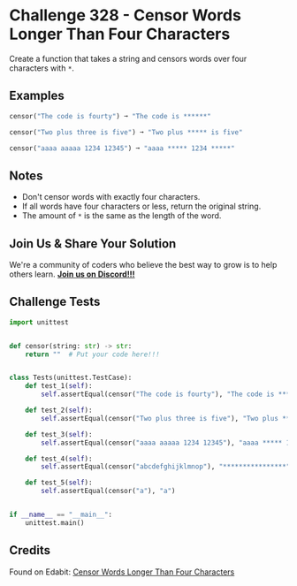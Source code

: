 # Challenge 328 - Censor Words Longer Than Four Characters

Create a function that takes a string and censors words over four characters with `*`.

## Examples
```python
censor("The code is fourty") ➞ "The code is ******"

censor("Two plus three is five") ➞ "Two plus ***** is five"

censor("aaaa aaaaa 1234 12345") ➞ "aaaa ***** 1234 *****"
```
## Notes

- Don't censor words with exactly four characters.
- If all words have four characters or less, return the original string.
- The amount of `*` is the same as the length of the word.

## Join Us & Share Your Solution

We're a community of coders who believe the best way to grow is to help others learn. **[Join us on Discord!!!](https://discord.gg/sfHykntuGy)**

## Challenge Tests
```python
import unittest


def censor(string: str) -> str:
    return ""  # Put your code here!!!


class Tests(unittest.TestCase):
    def test_1(self):
        self.assertEqual(censor("The code is fourty"), "The code is ******")

    def test_2(self):
        self.assertEqual(censor("Two plus three is five"), "Two plus ***** is five")

    def test_3(self):
        self.assertEqual(censor("aaaa aaaaa 1234 12345"), "aaaa ***** 1234 *****")

    def test_4(self):
        self.assertEqual(censor("abcdefghijklmnop"), "****************")

    def test_5(self):
        self.assertEqual(censor("a"), "a")


if __name__ == "__main__":
    unittest.main()
```
## Credits

Found on Edabit: [Censor Words Longer Than Four Characters](https://edabit.com/challenge/jWk79SoDXnfm8ymhw)
